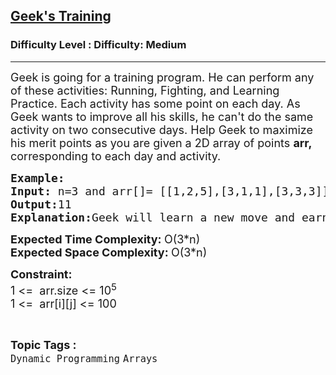 <h2><a href="https://www.geeksforgeeks.org/problems/geeks-training/1">Geek's Training</a></h2><h3>Difficulty Level : Difficulty: Medium</h3><hr><div class="problems_problem_content__Xm_eO"><p><span style="font-size: 18px;">Geek is going for a training program. He can perform any of these activities: Running, Fighting, and Learning Practice. Each activity has some point on each day. As Geek wants to improve all his skills, he can't do the same activity on two consecutive days. Help Geek to maximize his merit points as you are given a 2D array of points <strong>arr,</strong> corresponding to each day and activity.</span></p>
<pre><span style="font-size: 18px;"><strong>Example:</strong>
<strong>Input:</strong> n=3 and arr[]= [[1,2,5],[3,1,1],[3,3,3]]
<strong>Output:</strong>11
<strong>Explanation:</strong>Geek will learn a new move and earn 5 point then on second day he will do running and earn 3 point and on third day he will do fighting and earn 3 points so, maximum point is 11.</span></pre>
<p><span style="font-size: 18px;"><strong>Expected Time Complexity: </strong>O(3*n)<br><strong>Expected Space Complexity: </strong>O(3*n)</span></p>
<p><span style="font-size: 18px;"><strong>Constraint:</strong><br>1 &lt;=&nbsp; arr.size &lt;= 10<sup>5</sup><br>1 &lt;=&nbsp; arr[i][j] &lt;= 100</span></p></div><br><p><span style=font-size:18px><strong>Topic Tags : </strong><br><code>Dynamic Programming</code>&nbsp;<code>Arrays</code>&nbsp;